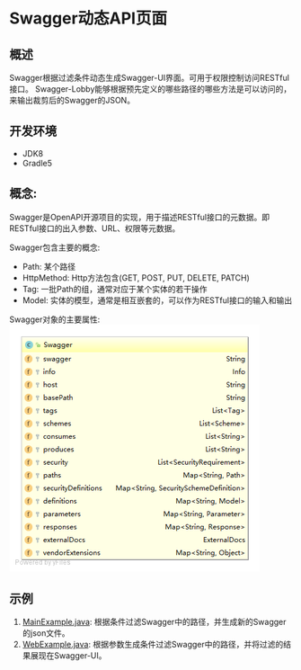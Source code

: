 # Swagger动态API页面

## 概述

Swagger根据过滤条件动态生成Swagger-UI界面。可用于权限控制访问RESTful接口。
Swagger-Lobby能够根据预先定义的哪些路径的哪些方法是可以访问的，来输出裁剪后的Swagger的JSON。

## 开发环境

- JDK8
- Gradle5

## 概念: 

Swagger是OpenAPI开源项目的实现，用于描述RESTful接口的元数据。即RESTful接口的出入参数、URL、权限等元数据。

Swagger包含主要的概念:

- Path: 某个路径
- HttpMethod: Http方法包含(GET, POST, PUT, DELETE, PATCH)
- Tag: 一批Path的组，通常对应于某个实体的若干操作
- Model: 实体的模型，通常是相互嵌套的，可以作为RESTful接口的输入和输出

Swagger对象的主要属性: 
![Swagger](https://raw.githubusercontent.com/tlw-ray/swagger-lobby/master/diagram/Swagger.png)

## 示例

1. [MainExample.java](core/src/main/java/com/winning/dcs/swagger/lobby/MainExample.java): 根据条件过滤Swagger中的路径，并生成新的Swagger的json文件。
2. [WebExample.java](core/src/main/java/com/winning/dcs/swagger/lobby/WebExample.java): 根据参数生成条件过滤Swagger中的路径，并将过滤的结果展现在Swagger-UI。
